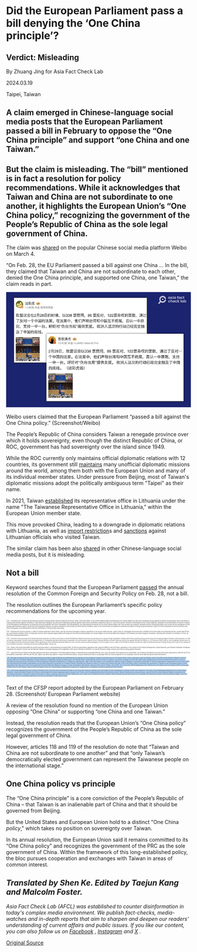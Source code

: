 # Did the European Parliament pass a bill denying the ‘One China principle’?

## Verdict: Misleading

By Zhuang Jing for Asia Fact Check Lab

2024.03.19

Taipei, Taiwan

## A claim emerged in Chinese-language social media posts that the European Parliament passed a bill in February to oppose the “One China principle” and support “one China and one Taiwan.”

## But the claim is misleading. The “bill” mentioned is in fact a resolution for policy recommendations. While it acknowledges that Taiwan and China are not subordinate to one another, it highlights the European Union’s “One China policy,” recognizing the government of the People’s Republic of China as the sole legal government of China.

The claim was [shared](https://m.weibo.cn/detail/5008195479146574) on the popular Chinese social media platform Weibo on March 4.

“On Feb. 28, the EU Parliament passed a bill against one China … In the bill, they claimed that Taiwan and China are not subordinate to each other, denied the One China principle, and supported one China, one Taiwan,” the claim reads in part.

![1.png](images/GQ3TXF4H6FX4AENW7I6PFA5WNQ.png)

Weibo users claimed that the European Parliament “passed a bill against the One China policy.” (Screenshot/Weibo)

The People’s Republic of China considers Taiwan a renegade province over which it holds sovereignty, even though the distinct Republic of China, or ROC, government has had sovereignty over the island since 1949.

While the ROC currently only maintains official diplomatic relations with 12 countries, its government still [maintains](https://www.taiwanembassy.org/portalOfDiplomaticMission_en.html#ALL) many unofficial diplomatic missions around the world, among them both with the European Union and many of its individual member states. Under pressure from Beijing, most of Taiwan's diplomatic missions adopt the politically ambiguous term "Taipei" as their name.

In 2021, Taiwan [established](https://www.dw.com/en/taiwan-opens-representative-office-in-lithuania/a-59853874) its representative office in Lithuania under the name "The Taiwanese Representative Office in Lithuania," within the European Union member state.

This move provoked China, leading to a downgrade in diplomatic relations with Lithuania, as well as [import restriction](https://apnews.com/article/taiwan-technology-china-beijing-business-21547a18bcf4222b040a1180c0655e95)s and [sanctions](https://www.reuters.com/world/china-sanctions-lithuanian-deputy-minister-visiting-taiwan-2022-08-12/) against Lithuanian officials who visited Taiwan.

The similar claim has been also [shared](https://club.6parkbbs.com/military/index.php?app=forum&act=threadview&tid=18171753) in other Chinese-language social media posts, but it is misleading.

## Not a bill

Keyword searches found that the European Parliament [passed](https://www.europarl.europa.eu/thinktank/en/document/EPRS_ATA(2024)757598) the annual resolution of the Common Foreign and Security Policy on Feb. 28, not a bill.

The resolution outlines the European Parliament’s specific policy recommendations for the upcoming year.

![2.png](images/H3H637RWVXHXOUMBQZVBRVUYOM.png)

Text of the CFSP report adopted by the European Parliament on February 28. (Screenshot/ European Parliament website)

A review of the resolution found no mention of the European Union opposing “One China” or supporting “one China and one Taiwan.”

Instead, the resolution reads that the European Union’s “One China policy” recognizes the government of the People’s Republic of China as the sole legal government of China.

However, articles 118 and 119 of the resolution do note that “Taiwan and China are not subordinate to one another” and that “only Taiwan’s democratically elected government can represent the Taiwanese people on the international stage.”

## One China policy vs principle

The “One China principle” is a core conviction of the People’s Republic of China – that Taiwan is an inalienable part of China and that it should be governed from Beijing.

But the United States and European Union hold to a distinct "One China *policy*," which takes no position on sovereignty over Taiwan.

In its annual resolution, the European Union said it remains committed to its “One China policy” and recognizes the government of the PRC as the sole government of China. Within the framework of this long-established policy, the bloc pursues cooperation and exchanges with Taiwan in areas of common interest.

## *Translated by Shen Ke. Edited by Taejun Kang and Malcolm Foster.*

*Asia Fact Check Lab (AFCL) was established to counter disinformation in today's complex media environment. We publish fact-checks, media-watches and in-depth reports that aim to sharpen and deepen our readers' understanding of current affairs and public issues. If you like our content, you can also follow us on*   [*Facebook*](https://www.facebook.com/asiafactchecklabcn)  *,*   [*Instagram*](https://www.instagram.com/asiafactchecklab/)   *and*   [*X*](https://twitter.com/AFCL_eng)  *.*



[Original Source](https://www.rfa.org/english/news/afcl/fact-check-eu-one-china-03192024131357.html)